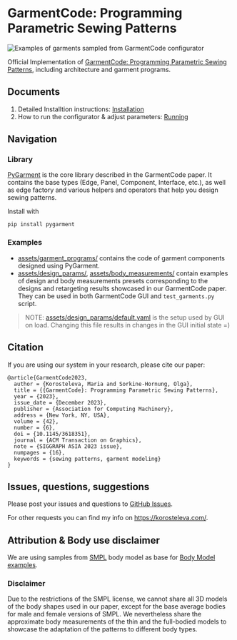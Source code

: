 # GarmentCode: Programming Parametric Sewing Patterns

![Examples of garments sampled from GarmentCode configurator](https://github.com/maria-korosteleva/GarmentCode/raw/main/assets/img/header.png)

Official Implementation of [GarmentCode: Programming Parametric Sewing Patterns](https://igl.ethz.ch/projects/garmentcode/), including architecture and garment programs.

## Documents

1. Detailed Installtion instructions: [Installation](https://github.com/maria-korosteleva/GarmentCode/blob/main/docs/Installation.md)
2. How to run the configurator & adjust parameters: [Running](https://github.com/maria-korosteleva/GarmentCode/blob/main/docs/Running.md)

## Navigation

### Library

[PyGarment](https://github.com/maria-korosteleva/GarmentCode/tree/main/pygarment) is the core library described in the GarmentCode paper. It contains the base types (Edge, Panel, Component, Interface, etc.), as well as edge factory and various helpers and operators that help you design sewing patterns.  

Install with 
```
pip install pygarment
```

### Examples

* [assets/garment_programs/](https://github.com/maria-korosteleva/GarmentCode/tree/main/assets/garment_programs/) contains the code of garment components designed using PyGarment. 
* [assets/design_params/](https://github.com/maria-korosteleva/GarmentCode/tree/main/assets/design_params/), [assets/body_measurements/](https://github.com/maria-korosteleva/GarmentCode/tree/main/assets/body_measurments/) contain examples of design and body measurements presets corresponding to the designs and retargeting results showcased in our GarmentCode paper. They can be used in both GarmentCode GUI and `test_garments.py` script.

> NOTE: [assets/design_params/default.yaml](https://github.com/maria-korosteleva/GarmentCode/blob/main/assets/design_params/default.yaml) is the setup used by GUI on load. Changing this file results in changes in the GUI initial state =) 


## Citation

If you are using our system in your research, please cite our paper:

```
@article{GarmentCode2023,
  author = {Korosteleva, Maria and Sorkine-Hornung, Olga},
  title = {{GarmentCode}: Programming Parametric Sewing Patterns},
  year = {2023},
  issue_date = {December 2023},
  publisher = {Association for Computing Machinery},
  address = {New York, NY, USA},
  volume = {42},
  number = {6},
  doi = {10.1145/3618351},
  journal = {ACM Transaction on Graphics},
  note = {SIGGRAPH ASIA 2023 issue},
  numpages = {16},
  keywords = {sewing patterns, garment modeling}
}
```

## Issues, questions, suggestions

Please post your issues and questions to [GitHub Issues](https://github.com/maria-korosteleva/GarmentCode/issues).

For other requests you can find my info on https://korosteleva.com/.  


## Attribution & Body use disclaimer
We are using samples from [SMPL](https://smpl.is.tue.mpg.de/) body model as base for [Body Model examples](https://github.com/maria-korosteleva/GarmentCode/tree/main/assets/Bodies). 

### Disclaimer
Due to the restrictions of the SMPL license, we cannot share all 3D models of the body shapes used in our paper, except for the base average bodies for male and female versions of SMPL. We nevertheless share the approximate body measurements of the thin and the full-bodied models to showcase the adaptation of the patterns to different body types. 
